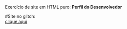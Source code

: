 Exercício de site em HTML puro: <b>Perfil do Desenvolvedor</b> 


#Site no glitch: <br>
<a href="https://glitch.com/~aback-subdued-chameleon">clique aqui</a>
